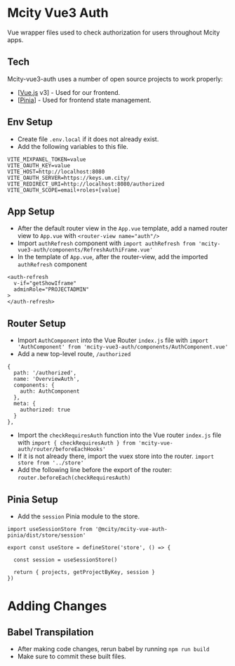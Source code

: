 # Mcity Vue3 Auth

Vue wrapper files used to check authorization for users throughout Mcity apps.

## Tech

Mcity-vue3-auth uses a number of open source projects to work properly:

- [[Vue.js](https://vuejs.org/) v3] - Used for our frontend.
- [[Pinia](https://pinia.vuejs.org/)] - Used for frontend state management.

## Env Setup

- Create file `.env.local` if it does not already exist.
- Add the following variables to this file.

```
VITE_MIXPANEL_TOKEN=value
VITE_OAUTH_KEY=value
VITE_HOST=http://localhost:8080
VITE_OAUTH_SERVER=https://keys.um.city/
VITE_REDIRECT_URI=http://localhost:8080/authorized
VITE_OAUTH_SCOPE=email+roles+[value]
```

## App Setup

- After the default router view in the `App.vue` template, add a named router view to `App.vue` with `<router-view name="auth"/>`
- Import `authRefresh` component with
  `import authRefresh from 'mcity-vue3-auth/components/RefreshAuthiFrame.vue'`
- In the template of `App.vue`, after the router-view, add the imported `authRefresh` component

```
<auth-refresh
  v-if="getShowIframe"
  adminRole="PROJECTADMIN"
>
</auth-refresh>
```

## Router Setup

- Import `AuthComponent` into the Vue Router `index.js` file with `import 'AuthComponent' from 'mcity-vue3-auth/components/AuthComponent.vue'`
- Add a new top-level route, `/authorized`

```
{
  path: '/authorized',
  name: 'OverviewAuth',
  components: {
    auth: AuthComponent
  },
  meta: {
    authorized: true
  }
},
```

- Import the `checkRequiresAuth` function into the Vue router `index.js` file with
  `import { checkRequiresAuth } from 'mcity-vue-auth/router/beforeEachHooks'`
- If it is not already there, import the vuex store into the router.
  `import store from '../store'`
- Add the following line before the export of the router:
  `router.beforeEach(checkRequiresAuth)`

## Pinia Setup

- Add the `session` Pinia module to the store.

```
import useSessionStore from '@mcity/mcity-vue-auth-pinia/dist/store/session'

export const useStore = defineStore('store', () => {

  const session = useSessionStore()

  return { projects, getProjectByKey, session }
})
```

# Adding Changes

## Babel Transpilation

- After making code changes, rerun babel by running `npm run build`
- Make sure to commit these built files.
